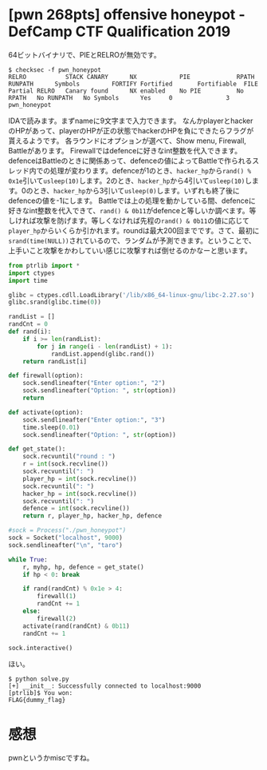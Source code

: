# [pwn  268pts] offensive honeypot - DefCamp CTF Qualification 2019
64ビットバイナリで、PIEとRELROが無効です。
```
$ checksec -f pwn_honeypot
RELRO           STACK CANARY      NX            PIE             RPATH      RUNPATH      Symbols         FORTIFY Fortified       Fortifiable  FILE
Partial RELRO   Canary found      NX enabled    No PIE          No RPATH   No RUNPATH   No Symbols      Yes     0               3       pwn_honeypot
```
IDAで読みます。まずnameに9文字まで入力できます。
なんかplayerとhackerのHPがあって、playerのHPが正の状態でhackerのHPを負にできたらフラグが貰えるようです。
各ラウンドにオプションが選べて、Show menu, Firewall, Battleがあります。
Firewallではdefenceに好きなint整数を代入できます。
defenceはBattleのときに関係あって、defenceの値によってBattleで作られるスレッド内での処理が変わります。defenceが1のとき、`hacker_hp`から`rand() % 0x1e`引いて`usleep(10)`します。2のとき、`hacker_hp`から4引いて`usleep(10)`します。0のとき、`hacker_hp`から3引いて`usleep(0)`します。いずれも終了後にdefenceの値を-1にします。
Battleでは上の処理を動かしている間、defenceに好きなint整数を代入できて、`rand() & 0b11`がdefenceと等しいか調べます。等しければ攻撃を防げます。等しくなければ先程の`rand() & 0b11`の値に応じて`player_hp`からいくらか引かれます。roundは最大200回までです。さて、最初に`srand(time(NULL))`されているので、ランダムが予測できます。ということで、上手いこと攻撃をかわしていい感じに攻撃すれば倒せるのかなーと思います。

```python
from ptrlib import *
import ctypes
import time

glibc = ctypes.cdll.LoadLibrary('/lib/x86_64-linux-gnu/libc-2.27.so')
glibc.srand(glibc.time(0))

randList = []
randCnt = 0
def rand(i):
    if i >= len(randList):
        for j in range(i - len(randList) + 1):
            randList.append(glibc.rand())
    return randList[i]

def firewall(option):
    sock.sendlineafter("Enter option:", "2")
    sock.sendlineafter("Option: ", str(option))
    return

def activate(option):
    sock.sendlineafter("Enter option:", "3")
    time.sleep(0.01)
    sock.sendlineafter("Option: ", str(option))

def get_state():
    sock.recvuntil("round : ")
    r = int(sock.recvline())
    sock.recvuntil(": ")
    player_hp = int(sock.recvline())
    sock.recvuntil(": ")
    hacker_hp = int(sock.recvline())
    sock.recvuntil(": ")
    defence = int(sock.recvline())
    return r, player_hp, hacker_hp, defence

#sock = Process("./pwn_honeypot")
sock = Socket("localhost", 9000)
sock.sendlineafter("\n", "taro")

while True:
    r, myhp, hp, defence = get_state()
    if hp < 0: break

    if rand(randCnt) % 0x1e > 4:
        firewall(1)
        randCnt += 1
    else:
        firewall(2)
    activate(rand(randCnt) & 0b11)
    randCnt += 1

sock.interactive()
```

ほい。
```
$ python solve.py 
[+] __init__: Successfully connected to localhost:9000
[ptrlib]$ You won: 
FLAG{dummy_flag}
```

# 感想
pwnというかmiscですね。